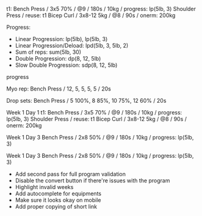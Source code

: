 t1: Bench Press / 3x5 70% / @9 / 180s / 10kg / progress: lp(5lb, 3)
Shoulder Press / reuse: t1
Bicep Curl / 3x8-12 5kg / @8 / 90s / onerm: 200kg

Progress:

- Linear Progression: lp(5lb), lp(5lb, 3)
- Linear Progression/Deload: lpd(5lb, 3, 5lb, 2)
- Sum of reps: sum(5lb, 30)
- Double Progression: dp(8, 12, 5lb)
- Slow Double Progression: sdp(8, 12, 5lb)

progress

Myo rep:
Bench Press / 12, 5, 5, 5, 5 / 20s

Drop sets:
Bench Press / 5 100%, 8 85%, 10 75%, 12 60% / 20s

Week 1 Day 1
t1: Bench Press / 3x5 70% / @9 / 180s / 10kg / progress: lp(5lb, 3)
Shoulder Press / reuse: t1
Bicep Curl / 3x8-12 5kg / @8 / 90s / onerm: 200kg

Week 1 Day 3
Bench Press / 2x8 50% / @9 / 180s / 10kg / progress: lp(5lb, 3)

Week 1 Day 3
Bench Press / 2x8 50% / @9 / 180s / 10kg / progress: lp(5lb, 3)

- Add second pass for full program validation
- Disable the convert button if there're issues with the program
- Highlight invalid weeks
- Add autocomplete for equipments
- Make sure it looks okay on mobile
- Add proper copying of short link

